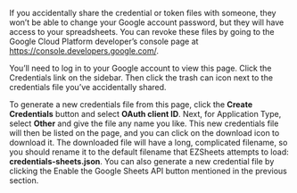 If you accidentally share the credential or token files with someone, they won’t be able to change your Google account password, but they will have access to your spreadsheets. You can revoke these files by going to the Google Cloud Platform developer’s console page at https://console.developers.google.com/.

You’ll need to log in to your Google account to view this page. Click the Credentials link on the sidebar. Then click the trash can icon next to the credentials file you’ve accidentally shared.

To generate a new credentials file from this page, click the **Create Credentials** button and select **OAuth client ID**.  Next, for Application Type, select **Other** and give the file any name you like. This new credentials file will then be listed on the page, and you can click on the download icon to download it. The downloaded file will have a long, complicated filename, so you should rename it to the default filename that EZSheets attempts to load: **credentials-sheets.json**. You can also generate a new credential file by clicking the Enable the Google Sheets API button mentioned in the previous section.

